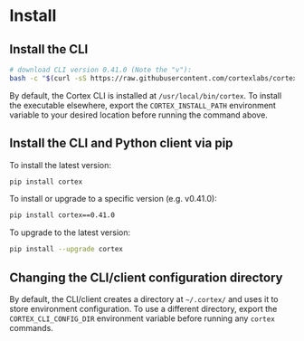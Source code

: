 # Install

## Install the CLI

<!-- CORTEX_VERSION_README x2 -->
```bash
# download CLI version 0.41.0 (Note the "v"):
bash -c "$(curl -sS https://raw.githubusercontent.com/cortexlabs/cortex/v0.41.0/get-cli.sh)"
```

By default, the Cortex CLI is installed at `/usr/local/bin/cortex`. To install the executable elsewhere, export the `CORTEX_INSTALL_PATH` environment variable to your desired location before running the command above.

## Install the CLI and Python client via pip

To install the latest version:

```bash
pip install cortex
```

<!-- CORTEX_VERSION_README x2 -->
To install or upgrade to a specific version (e.g. v0.41.0):

```bash
pip install cortex==0.41.0
```

To upgrade to the latest version:

```bash
pip install --upgrade cortex
```

## Changing the CLI/client configuration directory

By default, the CLI/client creates a directory at `~/.cortex/` and uses it to store environment configuration. To use a different directory, export the `CORTEX_CLI_CONFIG_DIR` environment variable before running any `cortex` commands.

